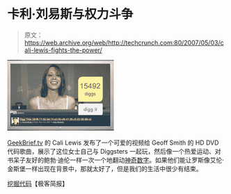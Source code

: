# 卡利·刘易斯与权力斗争

> 原文：<https://web.archive.org/web/http://techcrunch.com:80/2007/05/03/cali-lewis-fights-the-power/>

![diggthecode.png](img/fd70ca0179d83b524a4783fd3560cbf8.png)

[GeekBrief.tv](https://web.archive.org/web/20151001140133/http://crunchgear.com/2007/03/20/cali-lewis/) 的 Cali Lewis 发布了一个可爱的视频给 Geoff Smith 的 HD DVD 代码歌曲，展示了这位女士自己与 Diggsters 一起玩，然后像一个热爱运动、对书呆子友好的鲍勃·迪伦一样一次一个地翻动[神奇数字](https://web.archive.org/web/20151001140133/http://crunchgear.com/2007/05/03/why-you-cant-just-go-ahead-and-post-09-f9-11-02-9d-74-e3-5b-d8-41-56-c5-63-56-88-c0/)。如果他们能让罗斯像艾伦·金斯堡一样出现在背景中，那就太好了，但是我们的生活中很少有结束。

[挖掘代码](https://web.archive.org/web/20151001140133/http://geekbriefwp.podshow.com/digg-the-code-geekbrieftv)【极客简报】